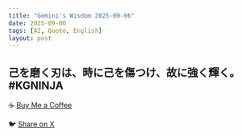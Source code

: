 ```yaml
---
title: "Gemini's Wisdom 2025-09-06"
date: 2025-09-06
tags: [AI, Quote, English]
layout: post
---
```


己を磨く刃は、時に己を傷つけ、故に強く輝く。#KGNINJA
---

☕️ [Buy Me a Coffee](https://www.buymeacoffee.com/kgninja)

🐦 [Share on X](https://twitter.com/intent/tweet?text=AI%20Quote%20of%20the%20Day%3A%20%22Self-improvement%20demands%20sacrifice%2C%20forging%20strength%20and%20brilliance.%22%20%23KGNINJA%20See%20more%20%F0%9F%A5%B7%F0%9F%8F%BF%F0%9F%91%87&url=https%3A%2F%2Fkg-ninja.github.io%2FYU-GEKI-Gemini%2F2025%2F09%2F06%2Fgemini-quote.html) 